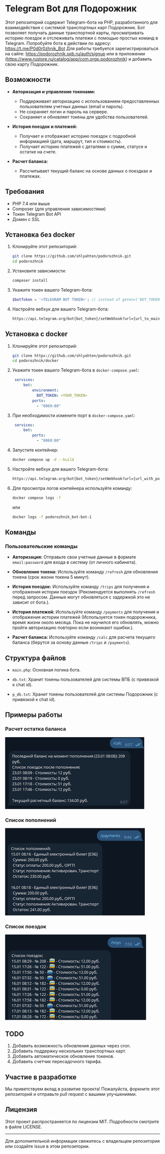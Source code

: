 # Telegram Bot для Подорожник

Этот репозиторий содержит Telegram-бота на PHP, разработанного для взаимодействия с системой транспортных карт Подорожник. Бот позволяет получать данные транспортной карты, просматривать историю поездок и отслеживать платежи с помощью простых команд в Telegram. Попробуйте бота в действии по адресу: https://t.me/P0d0r0zhnik_Bot
Для работы требуется зарегистрироваться на сайте: https://podorozhnik.spb.ru/auth/signup или в приложении (https://www.rustore.ru/catalog/app/com.orgp.podorozhnik) и добавить свою карту Подорожник.

## Возможности

- **Авторизация и управление токенами:**

  - Поддерживает авторизацию с использованием предоставленных пользователем учетных данных (email и пароль).
  - Не сохраняет логин и пароль на сервере.
  - Сохраняет и обновляет токены для удобства пользователей.

- **История поездок и платежей:**

  - Получает и отображает историю поездок с подробной информацией (дата, маршрут, тип и стоимость).
  - Получает историю платежей с деталями о сумме, статусе и остатке на счете.

- **Расчет баланса:**

  - Рассчитывает текущий баланс на основе данных о поездках и платежах.

## Требования

- PHP 7.4 или выше
- Composer (для управления зависимостями)
- Токен Telegram Bot API
- Домен с SSL

## Установка без docker

1. Клонируйте этот репозиторий:

   ```bash
   git clone https://github.com/shlyahten/podorozhnik.git
   cd podorozhnik
   ```

2. Установите зависимости:

   ```bash
   composer install
   ```

3. Укажите токен вашего Telegram-бота:

   ```php
   $botToken = '<TELEGRAM BOT TOKEN>'; // instead of getenv('BOT_TOKEN');
   ```

4. Настройте вебхук для вашего Telegram-бота:
   ```bash
   https://api.telegram.org/bot{bot_token}/setWebhook?url={url_to_main.php}
   ```

## Установка с docker

1. Клонируйте этот репозиторий:

   ```bash
   git clone https://github.com/shlyahten/podorozhnik.git
   cd podorozhnik/docker
   ```

1. Укажите токен вашего Telegram-бота в `docker-compose.yaml`:

   ```yaml
    services:
        bot:
            environment:
              BOT_TOKEN: <YOUR_TOKEN>
            ports:
              - "8069:80"
   ```

1. При необходимости измените порт в `docker-compose.yaml`:

   ```yaml
    services:
        bot:
            ports:
              - "8069:80"
   ```
   
1. Запустите контейнер:

   ```bash
   docker compose up -d --build
   ```

1. Настройте вебхук для вашего Telegram-бота:
   ```bash
   https://api.telegram.org/bot{bot_token}/setWebhook?url={url_with_port_to_main.php}
   ```

1. Для просмотра логов контейнера используйте команду:

   ```bash
   docker compose logs -f
   ```
   или
    ```bash
    docker logs -f podorozhnik_bot-bot-1 
    ```
   
## Команды

### Пользовательские команды

- **Авторизация:**
  Отправьте свои учетные данные в формате `email:password` для входа в систему (от личного кабинета).

- **Обновление токена:**
  Используйте команду `/refresh` для обновления токена (срок жизни токена 5 минут).

- **История поездок:**
  Используйте команду `/trips` для получения и отображения истории поездок (Рекомендуется выполнять `/refresh` перед запросом. Данные могут обновляться с задержкой это не зависит от бота.).

- **История платежей:**
  Используйте команду `/payments` для получения и отображения истории платежей (Используется токен подорожника, время жизни около месяца. Пока не научился его обновлять, можно пройти авторизацию повторно если возникают ошибки.).

- **Расчет баланса:**
  Используйте команду `/calc` для расчета текущего баланса (берутся за основу данные `/trips` и `/payments`).

## Структура файлов

- `main.php`: Основная логика бота.

- `db.txt`: Хранит токены пользователей для системы ВПБ (с привязкой к chat id).

- `p_db.txt`: Хранит токены пользователей для системы Подорожник (с привязкой к chat id).

## Примеры работы

### Расчет остатка баланса
![Основной интерфейс](screenshots/232336.png)

### Список пополнений
![Пример команды](screenshots/232358.png)

### Список поездок
![Пример команды](screenshots/232414.png)

## TODO

1. Добавить возможность обновления данных через cron.
2. Добавить поддержку нескольких транспортных карт.
3. Добавить автоматическое обновление токенов.
4. Добавить счетчик пересадочного тарифа.

## Участие в разработке

Мы приветствуем вклад в развитие проекта! Пожалуйста, форкните этот репозиторий и отправьте pull request с вашими улучшениями.

## Лицензия

Этот проект распространяется по лицензии MIT. Подробности смотрите в файле LICENSE.

---

Для дополнительной информации свяжитесь с владельцем репозитория или создайте issue в этом репозитории.

